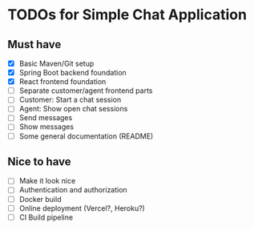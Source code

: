 # TODOs for Simple Chat Application
## Must have
- [x] Basic Maven/Git setup
- [x] Spring Boot backend foundation
- [x] React frontend foundation
- [ ] Separate customer/agent frontend parts
- [ ] Customer: Start a chat session
- [ ] Agent: Show open chat sessions
- [ ] Send messages
- [ ] Show messages
- [ ] Some general documentation (README)

## Nice to have
- [ ] Make it look nice
- [ ] Authentication and authorization
- [ ] Docker build
- [ ] Online deployment (Vercel?, Heroku?)
- [ ] CI Build pipeline
